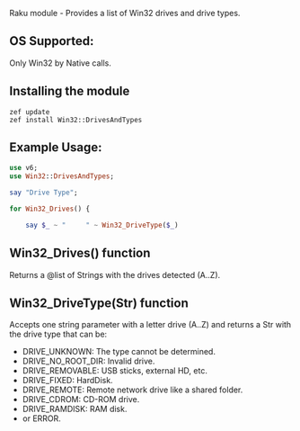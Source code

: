 Raku module - Provides a list of Win32 drives and drive types.

## OS Supported: ##
Only Win32 by Native calls.

## Installing the module ##

    zef update
    zef install Win32::DrivesAndTypes

## Example Usage: ##

```raku 
use v6;
use Win32::DrivesAndTypes;    

say "Drive Type";

for Win32_Drives() { 

	say $_ ~ "     " ~ Win32_DriveType($_) 
```

## Win32_Drives() function ##

Returns a @list of Strings with the drives detected (A..Z).

## Win32_DriveType(Str) function ##

Accepts one string parameter with a letter drive (A..Z) and returns a Str with the drive type that can be:

* DRIVE_UNKNOWN: The type cannot be determined.
* DRIVE_NO_ROOT_DIR: Invalid drive.
* DRIVE_REMOVABLE: USB sticks, external HD, etc.
* DRIVE_FIXED: HardDisk.
* DRIVE_REMOTE: Remote network drive like a shared folder.
* DRIVE_CDROM: CD-ROM drive.
* DRIVE_RAMDISK: RAM disk.
* or ERROR.
